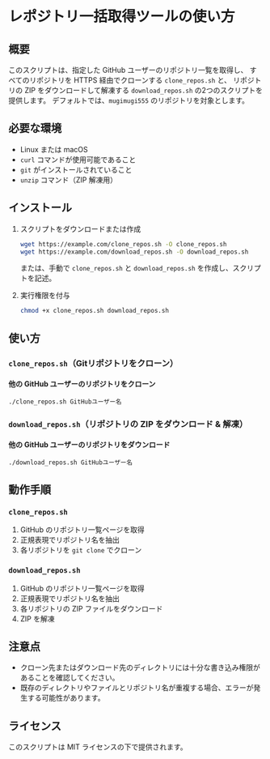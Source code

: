 # レポジトリ一括取得ツールの使い方

## 概要
このスクリプトは、指定した GitHub ユーザーのリポジトリ一覧を取得し、
すべてのリポジトリを HTTPS 経由でクローンする `clone_repos.sh` と、
リポジトリの ZIP をダウンロードして解凍する `download_repos.sh` の2つのスクリプトを提供します。
デフォルトでは、`mugimugi555` のリポジトリを対象とします。

## 必要な環境
- Linux または macOS
- `curl` コマンドが使用可能であること
- `git` がインストールされていること
- `unzip` コマンド（ZIP 解凍用）

## インストール

1. スクリプトをダウンロードまたは作成
   ```sh
   wget https://example.com/clone_repos.sh -O clone_repos.sh
   wget https://example.com/download_repos.sh -O download_repos.sh
   ```
   または、手動で `clone_repos.sh` と `download_repos.sh` を作成し、スクリプトを記述。

2. 実行権限を付与
   ```sh
   chmod +x clone_repos.sh download_repos.sh
   ```

## 使い方
### `clone_repos.sh`（Gitリポジトリをクローン）

#### 他の GitHub ユーザーのリポジトリをクローン
```sh
./clone_repos.sh GitHubユーザー名
```

### `download_repos.sh`（リポジトリの ZIP をダウンロード & 解凍）

#### 他の GitHub ユーザーのリポジトリをダウンロード
```sh
./download_repos.sh GitHubユーザー名
```

## 動作手順
### `clone_repos.sh`
1. GitHub のリポジトリ一覧ページを取得
2. 正規表現でリポジトリ名を抽出
3. 各リポジトリを `git clone` でクローン

### `download_repos.sh`
1. GitHub のリポジトリ一覧ページを取得
2. 正規表現でリポジトリ名を抽出
3. 各リポジトリの ZIP ファイルをダウンロード
4. ZIP を解凍

## 注意点
- クローン先またはダウンロード先のディレクトリには十分な書き込み権限があることを確認してください。
- 既存のディレクトリやファイルとリポジトリ名が重複する場合、エラーが発生する可能性があります。

## ライセンス
このスクリプトは MIT ライセンスの下で提供されます。

